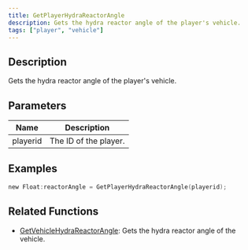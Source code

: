 ```yaml
---
title: GetPlayerHydraReactorAngle
description: Gets the hydra reactor angle of the player's vehicle.
tags: ["player", "vehicle"]
---
```


<VersionWarn version='omp v1.1.0.2612' />

## Description

Gets the hydra reactor angle of the player's vehicle.

## Parameters

| Name     | Description           |
|----------|-----------------------|
| playerid | The ID of the player. |

## Examples

```c
new Float:reactorAngle = GetPlayerHydraReactorAngle(playerid);
```

## Related Functions

- [GetVehicleHydraReactorAngle](GetVehicleHydraReactorAngle): Gets the hydra reactor angle of the vehicle.
